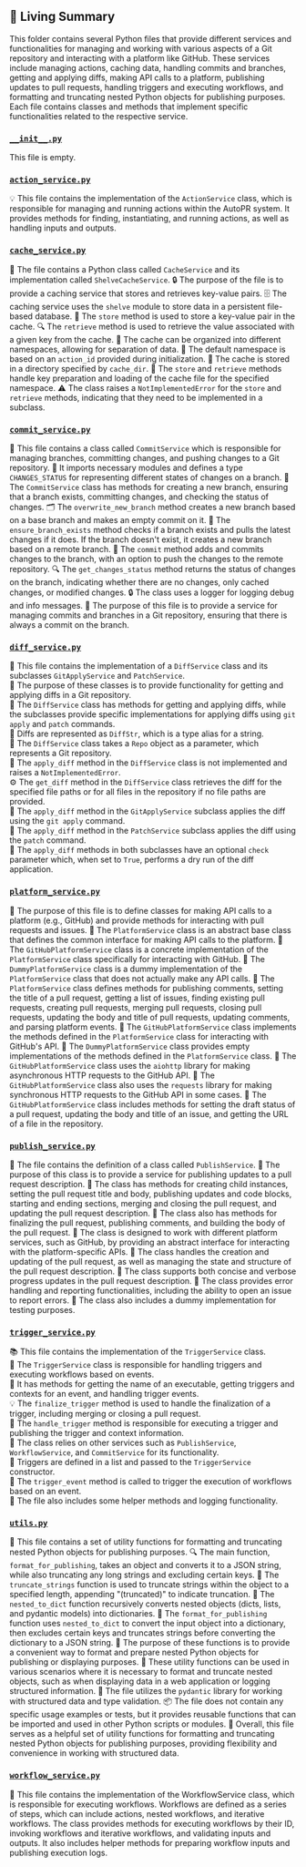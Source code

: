 

<!-- Living README Summary -->
## 🌳 Living Summary

This folder contains several Python files that provide different services and functionalities for managing and working with various aspects of a Git repository and interacting with a platform like GitHub. These services include managing actions, caching data, handling commits and branches, getting and applying diffs, making API calls to a platform, publishing updates to pull requests, handling triggers and executing workflows, and formatting and truncating nested Python objects for publishing purposes. Each file contains classes and methods that implement specific functionalities related to the respective service.


### [`__init__.py`](https://github.com/raphael-francis/AutoPR-internal/tree/main/./autopr/services/__init__.py/)

This file is empty.


### [`action_service.py`](https://github.com/raphael-francis/AutoPR-internal/tree/main/./autopr/services/action_service.py/)

💡 This file contains the implementation of the `ActionService` class, which is responsible for managing and running actions within the AutoPR system. It provides methods for finding, instantiating, and running actions, as well as handling inputs and outputs.


### [`cache_service.py`](https://github.com/raphael-francis/AutoPR-internal/tree/main/./autopr/services/cache_service.py/)

📁 The file contains a Python class called `CacheService` and its implementation called `ShelveCacheService`.
🔒 The purpose of the file is to provide a caching service that stores and retrieves key-value pairs.
🗄️ The caching service uses the `shelve` module to store data in a persistent file-based database.
🔑 The `store` method is used to store a key-value pair in the cache.
🔍 The `retrieve` method is used to retrieve the value associated with a given key from the cache.
📂 The cache can be organized into different namespaces, allowing for separation of data.
📁 The default namespace is based on an `action_id` provided during initialization.
📂 The cache is stored in a directory specified by `cache_dir`.
🔑 The `store` and `retrieve` methods handle key preparation and loading of the cache file for the specified namespace.
⚠️ The class raises a `NotImplementedError` for the `store` and `retrieve` methods, indicating that they need to be implemented in a subclass.


### [`commit_service.py`](https://github.com/raphael-francis/AutoPR-internal/tree/main/./autopr/services/commit_service.py/)

📝 This file contains a class called `CommitService` which is responsible for managing branches, committing changes, and pushing changes to a Git repository.
📁 It imports necessary modules and defines a type `CHANGES_STATUS` for representing different states of changes on a branch.
🔧 The `CommitService` class has methods for creating a new branch, ensuring that a branch exists, committing changes, and checking the status of changes.
🗂️ The `overwrite_new_branch` method creates a new branch based on a base branch and makes an empty commit on it.
🔄 The `ensure_branch_exists` method checks if a branch exists and pulls the latest changes if it does. If the branch doesn't exist, it creates a new branch based on a remote branch.
💾 The `commit` method adds and commits changes to the branch, with an option to push the changes to the remote repository.
🔍 The `get_changes_status` method returns the status of changes on the branch, indicating whether there are no changes, only cached changes, or modified changes.
🔒 The class uses a logger for logging debug and info messages.
📝 The purpose of this file is to provide a service for managing commits and branches in a Git repository, ensuring that there is always a commit on the branch.


### [`diff_service.py`](https://github.com/raphael-francis/AutoPR-internal/tree/main/./autopr/services/diff_service.py/)

📄 This file contains the implementation of a `DiffService` class and its subclasses `GitApplyService` and `PatchService`.  
🔀 The purpose of these classes is to provide functionality for getting and applying diffs in a Git repository.  
🔧 The `DiffService` class has methods for getting and applying diffs, while the subclasses provide specific implementations for applying diffs using `git apply` and `patch` commands.  
📝 Diffs are represented as `DiffStr`, which is a type alias for a string.  
📁 The `DiffService` class takes a `Repo` object as a parameter, which represents a Git repository.  
📝 The `apply_diff` method in the `DiffService` class is not implemented and raises a `NotImplementedError`.  
⚙️ The `get_diff` method in the `DiffService` class retrieves the diff for the specified file paths or for all files in the repository if no file paths are provided.  
📝 The `apply_diff` method in the `GitApplyService` subclass applies the diff using the `git apply` command.  
📝 The `apply_diff` method in the `PatchService` subclass applies the diff using the `patch` command.  
🔧 The `apply_diff` methods in both subclasses have an optional `check` parameter which, when set to `True`, performs a dry run of the diff application.


### [`platform_service.py`](https://github.com/raphael-francis/AutoPR-internal/tree/main/./autopr/services/platform_service.py/)

📝 The purpose of this file is to define classes for making API calls to a platform (e.g., GitHub) and provide methods for interacting with pull requests and issues.
📌 The `PlatformService` class is an abstract base class that defines the common interface for making API calls to the platform.
📌 The `GitHubPlatformService` class is a concrete implementation of the `PlatformService` class specifically for interacting with GitHub.
📌 The `DummyPlatformService` class is a dummy implementation of the `PlatformService` class that does not actually make any API calls.
📌 The `PlatformService` class defines methods for publishing comments, setting the title of a pull request, getting a list of issues, finding existing pull requests, creating pull requests, merging pull requests, closing pull requests, updating the body and title of pull requests, updating comments, and parsing platform events.
📌 The `GitHubPlatformService` class implements the methods defined in the `PlatformService` class for interacting with GitHub's API.
📌 The `DummyPlatformService` class provides empty implementations of the methods defined in the `PlatformService` class.
📌 The `GitHubPlatformService` class uses the `aiohttp` library for making asynchronous HTTP requests to the GitHub API.
📌 The `GitHubPlatformService` class also uses the `requests` library for making synchronous HTTP requests to the GitHub API in some cases.
📌 The `GitHubPlatformService` class includes methods for setting the draft status of a pull request, updating the body and title of an issue, and getting the URL of a file in the repository.


### [`publish_service.py`](https://github.com/raphael-francis/AutoPR-internal/tree/main/./autopr/services/publish_service.py/)

📝 The file contains the definition of a class called `PublishService`.
📌 The purpose of this class is to provide a service for publishing updates to a pull request description.
📌 The class has methods for creating child instances, setting the pull request title and body, publishing updates and code blocks, starting and ending sections, merging and closing the pull request, and updating the pull request description.
📌 The class also has methods for finalizing the pull request, publishing comments, and building the body of the pull request.
📌 The class is designed to work with different platform services, such as GitHub, by providing an abstract interface for interacting with the platform-specific APIs.
📌 The class handles the creation and updating of the pull request, as well as managing the state and structure of the pull request description.
📌 The class supports both concise and verbose progress updates in the pull request description.
📌 The class provides error handling and reporting functionalities, including the ability to open an issue to report errors.
📌 The class also includes a dummy implementation for testing purposes.


### [`trigger_service.py`](https://github.com/raphael-francis/AutoPR-internal/tree/main/./autopr/services/trigger_service.py/)

📚 This file contains the implementation of the `TriggerService` class.  
🔗 The `TriggerService` class is responsible for handling triggers and executing workflows based on events.  
🔁 It has methods for getting the name of an executable, getting triggers and contexts for an event, and handling trigger events.  
💡 The `finalize_trigger` method is used to handle the finalization of a trigger, including merging or closing a pull request.  
📣 The `handle_trigger` method is responsible for executing a trigger and publishing the trigger and context information.  
🔧 The class relies on other services such as `PublishService`, `WorkflowService`, and `CommitService` for its functionality.  
🔗 Triggers are defined in a list and passed to the `TriggerService` constructor.  
🚀 The `trigger_event` method is called to trigger the execution of workflows based on an event.  
📝 The file also includes some helper methods and logging functionality.


### [`utils.py`](https://github.com/raphael-francis/AutoPR-internal/tree/main/./autopr/services/utils.py/)

📄 This file contains a set of utility functions for formatting and truncating nested Python objects for publishing purposes.
🔍 The main function, `format_for_publishing`, takes an object and converts it to a JSON string, while also truncating any long strings and excluding certain keys.
🔄 The `truncate_strings` function is used to truncate strings within the object to a specified length, appending "(truncated)" to indicate truncation.
🔀 The `nested_to_dict` function recursively converts nested objects (dicts, lists, and pydantic models) into dictionaries.
📝 The `format_for_publishing` function uses `nested_to_dict` to convert the input object into a dictionary, then excludes certain keys and truncates strings before converting the dictionary to a JSON string.
🔑 The purpose of these functions is to provide a convenient way to format and prepare nested Python objects for publishing or displaying purposes.
🧩 These utility functions can be used in various scenarios where it is necessary to format and truncate nested objects, such as when displaying data in a web application or logging structured information.
📝 The file utilizes the `pydantic` library for working with structured data and type validation.
📦 The file does not contain any specific usage examples or tests, but it provides reusable functions that can be imported and used in other Python scripts or modules.
🔎 Overall, this file serves as a helpful set of utility functions for formatting and truncating nested Python objects for publishing purposes, providing flexibility and convenience in working with structured data.


### [`workflow_service.py`](https://github.com/raphael-francis/AutoPR-internal/tree/main/./autopr/services/workflow_service.py/)

📝 This file contains the implementation of the WorkflowService class, which is responsible for executing workflows. Workflows are defined as a series of steps, which can include actions, nested workflows, and iterative workflows. The class provides methods for executing workflows by their ID, invoking workflows and iterative workflows, and validating inputs and outputs. It also includes helper methods for preparing workflow inputs and publishing execution logs.

<!-- Living README Summary -->